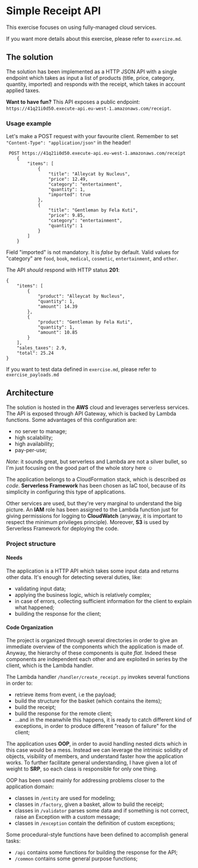 # Simple Receipt API

This exercise focuses on using fully-managed cloud services.

If you want more details about this exercise, please refer to `exercize.md`.

## The solution
The solution has been implemented as a HTTP JSON API with a single endpoint which takes as input a list of products (title, price, category, quantity, imported) and responds with the receipt, which takes in account applied taxes.

**Want to have fun?** This API exposes a public endpoint: `https://41q21i0d50.execute-api.eu-west-1.amazonaws.com/receipt`. 

### Usage example

Let's make a POST request with your favourite client. Remember to set `"Content-Type": "application/json"` in the header!
    
     POST https://41q21i0d50.execute-api.eu-west-1.amazonaws.com/receipt
        {
            "items": [
                {
                    "title": "Alleycat by Nucleus", 
                    "price": 12.49, 
                    "category": "entertainment", 
                    "quantity": 1,
                    "imported": true
                }, 
                {
                    "title": "Gentleman by Fela Kuti", 
                    "price": 9.85,
                    "category": "entertainment",
                    "quantity": 1
                }
            ]
        }

Field "imported" is not mandatory. It is *false* by default.
Valid values for "category" are `food`, `book`, `medical`, `cosmetic`, `entertainment`, and `other`.

The API *should* respond with HTTP status **201**:

    {
        "items": [
            {
                "product": "Alleycat by Nucleus",
                "quantity": 1,
                "amount": 14.39
            },
            {
                "product": "Gentleman by Fela Kuti",
                "quantity": 1,
                "amount": 10.85
            }
        ],
        "sales_taxes": 2.9,
        "total": 25.24
    }

If you want to test data defined in `exercise.md`, please refer to `exercise_payloads.md` 


## Architecture

The solution is hosted in the **AWS** cloud and leverages serverless services.
The API is exposed through API Gateway, which is backed by Lambda functions. Some advantages of this configuration are:
 * no server to manage;
 * high scalability;
 * high availability;
 * pay-per-use;

*Note*: it sounds great, but serverless and Lambda are not a silver bullet, so I'm just focusing on the good part of the whole story here ☺

The application belongs to a CloudFormation stack, which is described *as code*. **Serverless Framework** has been chosen as IaC tool, because of its simplicity in configuring this type of applications.

Other services are used, but they're very marginal to understand the big picture. An **IAM** role has been assigned to the Lambda function just for giving permissions for logging to **CloudWatch** (anyway, it is important to respect the minimum privileges principle). Moreover, **S3** is used by Serverless Framework for deploying the code.

### Project structure

#### Needs
The application is a HTTP API which takes some input data and returns other data. It's enough for detecting several duties, like:

* validating input data;
* applying the business logic, which is relatively complex;
* in case of errors, collecting sufficient information for the client to explain what happened;
* building the response for the client;

#### Code Organization
The project is organized through several directories in order to give an immediate overview of the components which the application is made of.
Anyway, the hierarchy of these components is quite *flat*. Indeed these components are independent each other and are exploited in series by the client, which is the Lambda handler.

The Lambda handler `/handler/create_receipt.py` invokes several functions in order to:
* retrieve items from event, i.e the payload;
* build the structure for the basket (which contains the items);
* build the receipt;
* build the response for the remote client;
* ...and in the meanwhile this happens, it is ready to catch different kind of exceptions, in order to produce different "reason of failure" for the client;

The application uses **OOP**, in order to avoid handling nested dicts which in this case would be a mess. Instead we can leverage the intrinsic solidity of objects, visibility of members, and understand faster how the application works. To further facilitate general understanding, I have given a lot of weight to **SRP**, so each class is responsible for only one thing.

OOP has been used mainly for addressing problems closer to the application domain:
   * classes in `/entity` are used for modeling;
   * classes in `/factory`, given a basket, allow to build the receipt;
   * classes in `/validator` parses some data and if something is not correct, raise an Exception with a custom message;
   * classes in `/exception` contain the definition of custom exceptions;

Some procedural-style functions have been defined to accomplish general tasks:
* `/api` contains some functions for building the response for the API;
* `/common` contains some general purpose functions;
 
